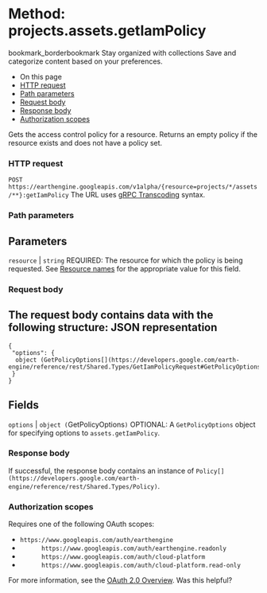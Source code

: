  
#  Method: projects.assets.getIamPolicy
bookmark_borderbookmark Stay organized with collections  Save and categorize content based on your preferences.
  * On this page
  * [HTTP request](https://developers.google.com/earth-engine/reference/rest/v1alpha/projects.assets/getIamPolicy#http-request)
  * [Path parameters](https://developers.google.com/earth-engine/reference/rest/v1alpha/projects.assets/getIamPolicy#path-parameters)
  * [Request body](https://developers.google.com/earth-engine/reference/rest/v1alpha/projects.assets/getIamPolicy#request-body)
  * [Response body](https://developers.google.com/earth-engine/reference/rest/v1alpha/projects.assets/getIamPolicy#response-body)
  * [Authorization scopes](https://developers.google.com/earth-engine/reference/rest/v1alpha/projects.assets/getIamPolicy#authorization-scopes)


Gets the access control policy for a resource. Returns an empty policy if the resource exists and does not have a policy set.
### HTTP request
`POST https://earthengine.googleapis.com/v1alpha/{resource=projects/*/assets/**}:getIamPolicy`
The URL uses [gRPC Transcoding](https://google.aip.dev/127) syntax.
### Path parameters
Parameters  
---  
`resource` |  `string` REQUIRED: The resource for which the policy is being requested. See [Resource names](https://cloud.google.com/apis/design/resource_names) for the appropriate value for this field.  
### Request body
The request body contains data with the following structure:
JSON representation  
---  
```
{
 "options": {
  object (GetPolicyOptions[](https://developers.google.com/earth-engine/reference/rest/Shared.Types/GetIamPolicyRequest#GetPolicyOptions))
 }
}
```
  
Fields  
---  
`options` |  `object (`GetPolicyOptions[](https://developers.google.com/earth-engine/reference/rest/Shared.Types/GetIamPolicyRequest#GetPolicyOptions)`)` OPTIONAL: A `GetPolicyOptions` object for specifying options to `assets.getIamPolicy`.  
### Response body
If successful, the response body contains an instance of `Policy[](https://developers.google.com/earth-engine/reference/rest/Shared.Types/Policy)`.
### Authorization scopes
Requires one of the following OAuth scopes:
  * `https://www.googleapis.com/auth/earthengine`
  * `      https://www.googleapis.com/auth/earthengine.readonly`
  * `      https://www.googleapis.com/auth/cloud-platform`
  * `      https://www.googleapis.com/auth/cloud-platform.read-only`


For more information, see the [OAuth 2.0 Overview](https://developers.google.com/identity/protocols/OAuth2).
Was this helpful?
